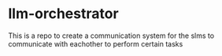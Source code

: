 # llm-orchestrator
This is a repo to create a communication system for the slms to communicate with eachother to perform certain tasks
